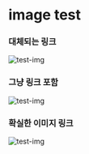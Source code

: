 # image test

### 대체되는 링크

![test-img](MDIMG=1)

### 그냥 링크 포함

![test-img](https://drive.google.com/uc?id=1ssG03ftjdPTSJy8Co49mZ73YAOsFGntF)

### 확실한 이미지 링크

![test-img](https://lh3.googleusercontent.com/fife/ALs6j_EjS04Q07p8eI9te_yExwgIzknZcDdrO3Ofc6r7EgXdzvMpM7XjF4kzWEMIb9zINCjJh8LHntyInWbekHdgilU01ziUG7TbT1uzhB6E-MzJRNf17ulSeASnQq9m-hX7m8H7Ehq1Q8YWlYdGdMEdCJ2E4nd_UBPz-bAMHSXt1H8lae4946VwTsj1QDks17aAfP23ywkR5QL3xFRS6FCYPlMs6zEAfmlunUeL2WqRuiexf1mVAAm3tcNhGV4W95AmbnDuEGZxWnj0CnKK0W5W8gXowqVFAr4OTbk1kxKYRgrNwB8TFOgvF__4OrjOqd2TcEevayVThJTUp0VZFwoZKP5H__44oayyR0GR_4EV_m_kWMi4dFvFIWAL-OPyFogzz002fToP3LoyFRYH-ki1RAE-di-k8kTJShh28k1pPvsQogTYNNNqILUJAhWJo06r3h2Aev55BhnbifvA5so65wC8A4bbA0CY7DAWkChcmTfRu9xSxg74VdLGDDK9UjoXAIGhJiqbtRwj3kyPFydQFs5YQH0X3e9hwOmmPBpj5t5u5Izz4ai-cfLb0bvq2PICeXRlh3oDv-TbObQqwyRd1W7ZMnb3gvzB4TxESPEYZYLNL6_AXLvUvM4DkecdV7VIoN_AqfhAz01k24aNdwP-K9ckzntwRH3lNL_TuWdH3P65hhkrkAtl5Gk07Lzugs32dyxwXcJCpoTBQhhtkVcQpEH6_EYiXcD7PybZjLgAYG1PQWFWoJ_5-w_Yt5vjSvib4VFX2s2ybuz4ob9dmxV5p-8npK1lf-zVSlpwaOym2LRGh7C4GPrkx8SxZPns27y1RxLrtwU7UAQe0HCSIqXWzRdN26-hmSWpOOSigJ8QvwTiS-vqh8G8rcXTq49QYAHr7geI50nJ0xJ9h_dnOi_Fdwst3RcITHpdjDQhwDaDsi_txNFAELoLNBIQdp6UlKWEvECcK6rXHwAILWB9R7e1j9Oyd_lkti8hi8kifCkiIEODPOnE987yhySLAUKXzn4o7cHxsJsE3psrVjw3-Avwyi7Zky2jTD0yAOm-NKb_CjHBdMkzgYjzGf424Ihv-bRX3nLvmf21WfUL-KttIrD7VOIYpLdZvuHxhyhCKbyFtGXX4vweIepLnby19lR2RPGQjlio1JBKtJjwCYKbqtgvdWsy9I2f_SGecSHwL4CmJDAPtlEqoYWtC6ugxdUge4DxjSkymXEQTJkvx-qbMe-RQeS2I_BATARrEhkIqtz6ysPjtTU2ZqJHNsBThbUf15O6zvwKoUj1Q5IZG0a1dc8v3uUbmpBUYIFQtWs4459lsJpyjQFOHl7Or0pL2z88X6GxYrVmDW0R-vGwCUPalhlYutKSpHfGE_rVIyL8tCB0iZwQu7LV8PBzwfFVIMtUkeYinUG81kp5NgDIEDj5Xo99s5B0xS3GCuwdsyzGvfGy6dgDp_Pw9XFQaunVCiOFojkAxu5wW0r2KSYep40QGxuFKQS-f-5q5t6U9cRMOmL0006bpWtNVf-hw4kxwt8fHk0BY1y2W2guuM3HSPcDZLVjtZ5xR3WLnZJqUA-mLgP-04ObWNt3wo-YYchkOaCulYab4LChdjbhKRK9N4cCm2OCsNpIEkf2UoRV-FENZust85mq_VcT05lPPQ=w1920-h911)
